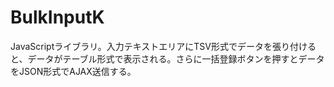 # BulkInputK
JavaScriptライブラリ。入力テキストエリアにTSV形式でデータを張り付けると、データがテーブル形式で表示される。さらに一括登録ボタンを押すとデータをJSON形式でAJAX送信する。
